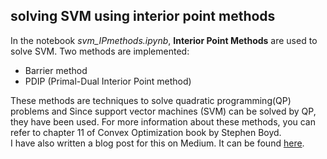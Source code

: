 ## solving SVM using interior point methods 
In the notebook *svm_IPmethods.ipynb*, **Interior Point Methods** are used to solve SVM. Two methods are implemented:

*   Barrier method
*   PDIP (Primal-Dual Interior Point method)

These methods are techniques to solve quadratic programming(QP) problems and Since support vector machines (SVM) can be solved by QP, they have been used. 
For more information about these methods, you can refer to chapter 11 of Convex Optimization book by Stephen Boyd.  
I have also written a blog post for this on Medium. It can be found [here](https://medium.com/@msdkhairi/svm-using-interior-point-methods-1fd0dd41aa84).

